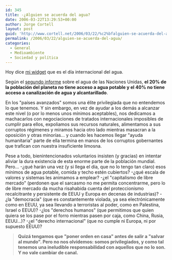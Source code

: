 ```yaml
---
id: 345
title: -¿Alguien se acuerda del agua?
date: 2006-03-22T13:29:53+00:00
author: Jorge Cortell
layout: post
guid: 'http://www.cortell.net/2006/03/22/%c2%bfalguien-se-acuerda-del-agua/'
permalink: /2006/03/22/alguien-se-acuerda-del-agua/
categories:
  - General
  - Medioambiente
  - Sociedad y polí­tica
---
```

Hoy dice [mi widget](http://www.widgetgallery.com/index.php?show=25&author=2454) que es el dí­a internacional del agua.

Según el [segundo informe](http://portal.unesco.org/en/ev.php-URL_ID=32057&URL_DO=DO_TOPIC&URL_SECTION=201.html) sobre el agua de las Naciones Unidas, **el 20% de la población del planeta no tiene acceso a agua potable y el 40% no tiene acceso a canalización de agua y alcantarillado**.

En los "paí­ses avanzados" somos una élite privilegiada que no entendemos lo que tenemos. Y sin embargo, en vez de ayudar a los demás a alcanzar este nivel (o por lo menos unos mí­nimos aceptables), nos dedicamos a machacarlos con negociaciones de tratados internacionales imposibles de cumplir para ellos, expoliamos sus recursos naturales, alimentamos a sus corruptos régimenes y miramos hacia otro lado mientras masacran a la oposición y otras minorí­as... y cuando les hacemos llegar "ayuda humanitaria" parte de ella termina en manos de los corruptos gobernantes que trafican con nuestra insuficiente limosna.

Pese a todo, bienintencionados voluntarios insisten (y gracias) en intentar aliviar la dura existencia de esta enorme parte de la población mundial. Pero... -¿qué harán una vez (y si llega el dí­a, que no lo tengo tan claro) esos mí­nimos de agua potable, comida y techo estén cubiertos? -¿qué escala de valores y sistemas les animamos a emplear? -¿el "capitalismo de libre mercado" (perdonen que el sarcasmo no me permita concentrarme, pero lo de libre mercado da mucha risahabida cuenta del proteccionismo recalcitrante y persistente de EEUU y Europa en decenas de industrias)? -¿la "democracia" (que es constantemente violada, ya sea electrónicamente como en EEUU, ya sea llevando a terroristas al poder, como en Palestina, Israel o EEUU)? -¿los "derechos humanos" (que permitimos que quien quiera se los pase por el forro mientras pasen por caja, como China, Rusia, EEUU...)? -¿el "derecho internacional" (que no cumple ni Europa, ni por supuesto EEUU)?

> **Quizá tengamos que "poner orden en casa" antes de salir a "salvar al mundo". Pero no nos olvidemos: somos privilegiados, y como tal tenemos una ineludible responsabilidad con aquellos que no lo son. Y no vale cambiar de canal.**